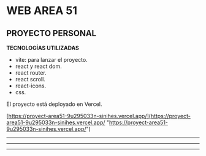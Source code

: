# WEB AREA 51
## PROYECTO PERSONAL

**TECNOLOGÍAS UTILIZADAS**

- vite: para lanzar el proyecto.
- react y react dom.
- react router.
- react scroll.
- react-icons.
- css.

El proyecto está deployado en Vercel.

[https://proyect-area51-9u295033n-sinihes.vercel.app/](https://proyect-area51-9u295033n-sinihes.vercel.app/ "https://proyect-area51-9u295033n-sinihes.vercel.app/")



------------


------------


------------
